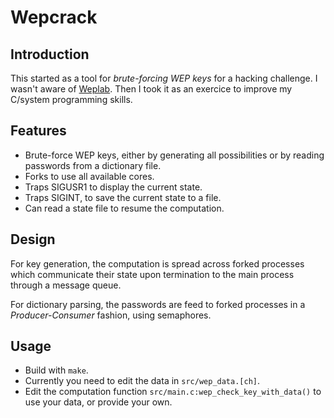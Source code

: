 # Wepcrack

## Introduction

This started as a tool for *brute-forcing WEP keys* for a hacking challenge. I
wasn't aware of [Weplab](http://weplab.sourceforge.net/). Then I took it as an
exercice to improve my C/system programming skills.

## Features

* Brute-force WEP keys, either by generating all possibilities or by reading
  passwords from a dictionary file.
* Forks to use all available cores.
* Traps SIGUSR1 to display the current state.
* Traps SIGINT, to save the current state to a file.
* Can read a state file to resume the computation.

## Design

For key generation, the computation is spread across forked processes which
communicate their state upon termination to the main process through a message
queue.

For dictionary parsing, the passwords are feed to forked processes in a
*Producer-Consumer* fashion, using semaphores.

## Usage

* Build with `make`.
* Currently you need to edit the data in `src/wep_data.[ch]`.
* Edit the computation function `src/main.c:wep_check_key_with_data()` to use
  your data, or provide your own.
